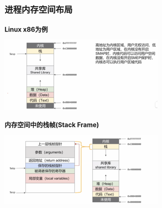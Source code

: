# 进程内存空间布局

## Linux x86为例

![](pic/proc-mem-1.png)


## 内存空间中的栈帧(Stack Frame)

![](pic/proc-mem-2.png)

